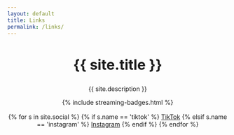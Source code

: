 ```yaml
---
layout: default
title: Links
permalink: /links/
---
```


<section class="section hero" style="text-align:center;">
  <h1 style="font-size:2rem;">{{ site.title }}</h1>
  <p class="tag">{{ site.description }}</p>
  {% include streaming-badges.html %}
</section>

<section class="section" style="text-align:center;">
  <div class="icons" style="justify-content:center;margin-top:16px;">
    {% for s in site.social %}
      {% if s.name == 'tiktok' %}
        <a class="icon" href="{{ s.url }}" aria-label="TikTok">TikTok</a>
      {% elsif s.name == 'instagram' %}
        <a class="icon" href="{{ s.url }}" aria-label="Instagram">Instagram</a>
      {% endif %}
    {% endfor %}
  </div>
</section>
